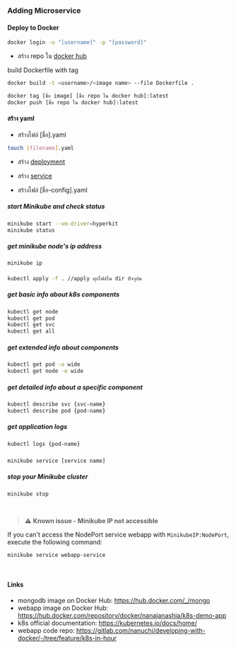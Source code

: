 ### Adding Microservice

#### Deploy to Docker

```bash
docker login -u "[username]" -p "[password]"
```

- สร้าง repo ใน [docker hub](https://hub.docker.com/)

build Dockerfile with tag
```bash
docker build -t <username>/<image name> --file Dockerfile .

```

```bash
docker tag [ชื่อ image] [ชื่อ repo ใน docker hub]:latest 
docker push [ชื่อ repo ใน docker hub]:latest
```

#### สร้าง yaml

- สร้างไฟล์ [ชื่อ].yaml

```bash
touch [filename].yaml
```

- สร้าง [deployment](https://kubernetes.io/docs/concepts/workloads/controllers/deployment/)
- สร้าง [service](https://kubernetes.io/docs/concepts/services-networking/service/)

- สร้างไฟล์ [ชื่อ-config].yaml

##### start Minikube and check status

```bash
minikube start --vm-driver=hyperkit
minikube status
```

##### get minikube node's ip address

```bash
minikube ip
```

####

```bash
kubectl apply -f . //apply ทุกไฟล์ใน dir ปัจจุบัน
```

##### get basic info about k8s components

```bash
kubectl get node
kubectl get pod
kubectl get svc
kubectl get all
```

##### get extended info about components

```bash
kubectl get pod -o wide
kubectl get node -o wide
```

##### get detailed info about a specific component

```bash
kubectl describe svc {svc-name}
kubectl describe pod {pod-name}
```

##### get application logs

```bash
kubectl logs {pod-name}
```

#####

```bash
minikube service [service name]
```

##### stop your Minikube cluster
```
minikube stop
```
<br />

> :warning: **Known issue - Minikube IP not accessible**

If you can't access the NodePort service webapp with `MinikubeIP:NodePort`, execute the following command:
```bash
minikube service webapp-service
```
<br />

#### Links

- mongodb image on Docker Hub: https://hub.docker.com/_/mongo
- webapp image on Docker Hub: https://hub.docker.com/repository/docker/nanajanashia/k8s-demo-app
- k8s official documentation: https://kubernetes.io/docs/home/
- webapp code repo: https://gitlab.com/nanuchi/developing-with-docker/-/tree/feature/k8s-in-hour
